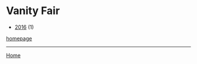 # Vanity Fair

  * [2016](./vanity-fair-2016.md) (1)

[homepage](https://www.vanityfair.com/)

----

[Home](../index.md)
